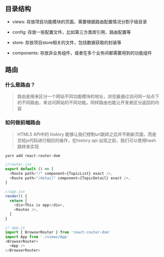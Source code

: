 #

## 目录结构

  + views: 存放项目功能模块的页面，需要根据路由配置情况分割子级目录

  + config: 存放一些配置文件，比如第三方类库引用，路由配置等

  + store: 存放项目store相关的文件，包括数据获取的封装等

  + components: 存放非业务组件，或者在多个业务间都需要用到的功能组件

## 路由

### 什么是路由？

> 路由是用来区分一个网站不同功能模块的地址，浏览器通过访问同一站点下的不同路由，来访问网站的不同功能。同样路由也能让开发者区分返回的内容

### 如何做前端路由

> HTML5 API中的 history 能够让我们控制url跳转之后并不刷新页面，而是交给js代码进行相应的操作，在history api 出现之前，我们可以使用hash跳转来实现

  ```sh
  yarn add react-router-dom
  ```

  ```js
  //router.jsx
  export default () => [
    <Route path="/" component={TopicList} exact />,
    <Route path="/detail" component={TopicDetail} exact />,
  ]
  ```

  ```js
  //app.jsx
  render() {
    return [
      <div>This is app</div>,
      <Routes />,
    ]
  }
  ```

  ```js
  // app.js
  import { BrowserRouter } from 'react-router-dom'
  import App from './views/App'
  <BrowserRouter>
    <App />
  </BrowserRouter>
  ```
